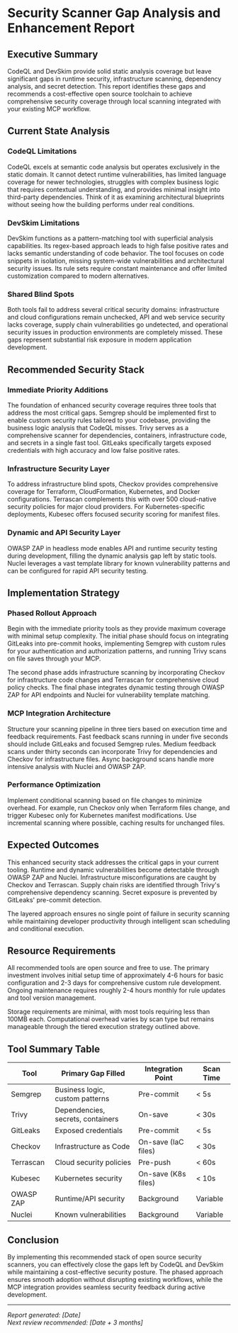 # Security Scanner Gap Analysis and Enhancement Report

## Executive Summary

CodeQL and DevSkim provide solid static analysis coverage but leave significant gaps in runtime security, infrastructure
scanning, dependency analysis, and secret detection. This report identifies these gaps and recommends a cost-effective
open source toolchain to achieve comprehensive security coverage through local scanning integrated with your existing
MCP workflow.

## Current State Analysis

### CodeQL Limitations

CodeQL excels at semantic code analysis but operates exclusively in the static domain. It cannot detect runtime
vulnerabilities, has limited language coverage for newer technologies, struggles with complex business logic that
requires contextual understanding, and provides minimal insight into third-party dependencies. Think of it as examining
architectural blueprints without seeing how the building performs under real conditions.

### DevSkim Limitations

DevSkim functions as a pattern-matching tool with superficial analysis capabilities. Its regex-based approach leads to
high false positive rates and lacks semantic understanding of code behavior. The tool focuses on code snippets in
isolation, missing system-wide vulnerabilities and architectural security issues. Its rule sets require constant
maintenance and offer limited customization compared to modern alternatives.

### Shared Blind Spots

Both tools fail to address several critical security domains: infrastructure and cloud configurations remain unchecked,
API and web service security lacks coverage, supply chain vulnerabilities go undetected, and operational security issues
in production environments are completely missed. These gaps represent substantial risk exposure in modern application
development.

## Recommended Security Stack

### Immediate Priority Additions

The foundation of enhanced security coverage requires three tools that address the most critical gaps. Semgrep should be
implemented first to enable custom security rules tailored to your codebase, providing the business logic analysis that
CodeQL misses. Trivy serves as a comprehensive scanner for dependencies, containers, infrastructure code, and secrets in
a single fast tool. GitLeaks specifically targets exposed credentials with high accuracy and low false positive rates.

### Infrastructure Security Layer

To address infrastructure blind spots, Checkov provides comprehensive coverage for Terraform, CloudFormation,
Kubernetes, and Docker configurations. Terrascan complements this with over 500 cloud-native security policies for major
cloud providers. For Kubernetes-specific deployments, Kubesec offers focused security scoring for manifest files.

### Dynamic and API Security Layer

OWASP ZAP in headless mode enables API and runtime security testing during development, filling the dynamic analysis gap
left by static tools. Nuclei leverages a vast template library for known vulnerability patterns and can be configured
for rapid API security testing.

## Implementation Strategy

### Phased Rollout Approach

Begin with the immediate priority tools as they provide maximum coverage with minimal setup complexity. The initial
phase should focus on integrating GitLeaks into pre-commit hooks, implementing Semgrep with custom rules for your
authentication and authorization patterns, and running Trivy scans on file saves through your MCP.

The second phase adds infrastructure scanning by incorporating Checkov for infrastructure code changes and Terrascan for
comprehensive cloud policy checks. The final phase integrates dynamic testing through OWASP ZAP for API endpoints and
Nuclei for vulnerability template matching.

### MCP Integration Architecture

Structure your scanning pipeline in three tiers based on execution time and feedback requirements. Fast feedback scans
running in under five seconds should include GitLeaks and focused Semgrep rules. Medium feedback scans under thirty
seconds can incorporate Trivy for dependencies and Checkov for infrastructure files. Async background scans handle more
intensive analysis with Nuclei and OWASP ZAP.

### Performance Optimization

Implement conditional scanning based on file changes to minimize overhead. For example, run Checkov only when Terraform
files change, and trigger Kubesec only for Kubernetes manifest modifications. Use incremental scanning where possible,
caching results for unchanged files.

## Expected Outcomes

This enhanced security stack addresses the critical gaps in your current tooling. Runtime and dynamic vulnerabilities
become detectable through OWASP ZAP and Nuclei. Infrastructure misconfigurations are caught by Checkov and Terrascan.
Supply chain risks are identified through Trivy's comprehensive dependency scanning. Secret exposure is prevented by
GitLeaks' pre-commit detection.

The layered approach ensures no single point of failure in security scanning while maintaining developer productivity
through intelligent scan scheduling and conditional execution.

## Resource Requirements

All recommended tools are open source and free to use. The primary investment involves initial setup time of
approximately 4-6 hours for basic configuration and 2-3 days for comprehensive custom rule development. Ongoing
maintenance requires roughly 2-4 hours monthly for rule updates and tool version management.

Storage requirements are minimal, with most tools requiring less than 100MB each. Computational overhead varies by scan
type but remains manageable through the tiered execution strategy outlined above.

## Tool Summary Table

| Tool      | Primary Gap Filled                | Integration Point   | Scan Time |
| --------- | --------------------------------- | ------------------- | --------- |
| Semgrep   | Business logic, custom patterns   | Pre-commit          | < 5s      |
| Trivy     | Dependencies, secrets, containers | On-save             | < 30s     |
| GitLeaks  | Exposed credentials               | Pre-commit          | < 5s      |
| Checkov   | Infrastructure as Code            | On-save (IaC files) | < 30s     |
| Terrascan | Cloud security policies           | Pre-push            | < 60s     |
| Kubesec   | Kubernetes security               | On-save (K8s files) | < 10s     |
| OWASP ZAP | Runtime/API security              | Background          | Variable  |
| Nuclei    | Known vulnerabilities             | Background          | Variable  |

## Conclusion

By implementing this recommended stack of open source security scanners, you can effectively close the gaps left by
CodeQL and DevSkim while maintaining a cost-effective security posture. The phased approach ensures smooth adoption
without disrupting existing workflows, while the MCP integration provides seamless security feedback during active
development.

---

*Report generated: [Date]*\
*Next review recommended: [Date + 3 months]*
